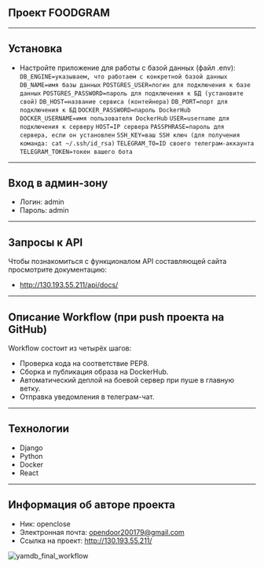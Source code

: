 ## Проект FOODGRAM
* * *
## Установка
- Настройте приложение для работы с базой данных (файл .env):
`DB_ENGINE=указываем, что работаем с конкретной базой данных`
`DB_NAME=имя базы данных`
`POSTGRES_USER=логин для подключения к базе данных`
`POSTGRES_PASSWORD=пароль для подключения к БД (установите свой)`
`DB_HOST=название сервиса (контейнера)`
`DB_PORT=порт для подключения к БД`
`DOCKER_PASSWORD=пароль DockerHub`
`DOCKER_USERNAME=имя пользователя DockerHub`
`USER=username для подключения к серверу`
`HOST=IP сервера`
`PASSPHRASE=пароль для сервера, если он установлен`
`SSH_KEY=ваш SSH ключ (для получения команда: cat ~/.ssh/id_rsa)`
`TELEGRAM_TO=ID своего телеграм-аккаунта`
`TELEGRAM_TOKEN=токен вашего бота`
* * *
## Вход в админ-зону
- Логин: admin
- Пароль: admin
* * *
## Запросы к API
Чтобы познакомиться с функционалом API составляющей сайта просмотрите документацию:
- http://130.193.55.211/api/docs/
* * *
## Описание Workflow (при push проекта на GitHub)
Workflow состоит из четырёх шагов:
- Проверка кода на соответствие PEP8.
- Сборка и публикация образа на DockerHub.
- Автоматический деплой на боевой сервер при пуше в главную ветку.
- Отправка уведомления в телеграм-чат.
* * *
## Технологии
- Django
- Python
- Docker
- React
* * *
## Информация об авторе проекта 
- Ник: openclose
- Электронная почта: opendoor200179@gmail.com
- Ссылка на проект: http://130.193.55.211/

![yamdb_final_workflow](https://github.com/OpenedClosed/foodgram-project-react/actions/workflows/foodgram-workflow.yml/badge.svg)
